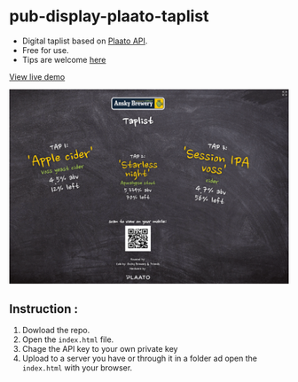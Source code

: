 
# pub-display-plaato-taplist

 - Digital taplist based on [Plaato API](https://intercom.help/plaato/en/collections/2815576-api).
 - Free for use.
 - Tips are welcome [here](http://bit.ly/tipjar_ansky5)
 
[View live demo](http://ansky.co.il/taplist/ )

![Demo screeshot](https://github.com/Philusha1983/pub-display-plaato-taplist/blob/master/images/Screen%20Shot%202021-03-24%20at%208.09.20.png)

## Instruction :


1. Dowload the repo.
2. Open the `index.html` file.
3. Chage the API key to your own private key
4. Upload to a server you have or through it in a folder ad open the `index.html` with your browser.




